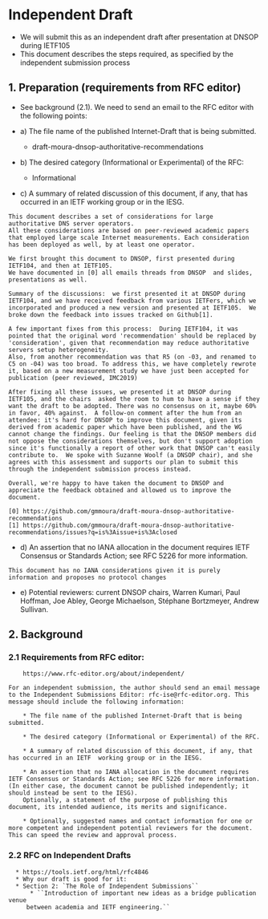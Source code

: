 #  Independent Draft

   * We will submit this as an independent draft after presentation at DNSOP during IETF105
   * This document describes the steps required, as specified by the independent submission process


## 1. Preparation (requirements from RFC editor)
   * See background (2.1). We need to send an email to the RFC editor with the following points:

   * a)  The file name of the published Internet-Draft that is being submitted.
      * draft-moura-dnsop-authoritative-recommendations
   * b) The desired category (Informational or Experimental) of the RFC:  
      * Informational
   * c) A summary of related discussion of this document, if any, that has occurred in an IETF  working group or in the IESG.

```
This document describes a set of considerations for large authoritative DNS server operators.
All these considerations are based on peer-reviewed academic papers that employed large scale Internet measurements. Each consideration has been deployed as well, by at least one operator.

We first brought this document to DNSOP, first presented during IETF104, and then at IETF105.
We have documented in [0] all emails threads from DNSOP  and slides, presentations as well.

Summary of the discussions:  we first presented it at DNSOP during IETF104, and we have received feedback from various IETFers, which we incorporated and produced a new version and presented at IETF105.  We broke down the feedback into issues tracked on Github[1].

A few important fixes from this process:  During IETF104, it was pointed that the original word 'recommendation' should be replaced by 'consideration', given that recommendation may reduce authoritative servers setup heterogeneity.
Also, from another recommendation was that R5 (on -03, and renamed to C5 on -04) was too broad. To address this, we have completely rewrote it, based on a new measurement study we have just been accepted for publication (peer reviewed, IMC2019)

After fixing all these issues, we presented it at DNSOP during IETF105, and the chairs  asked the room to hum to have a sense if they want the draft to be adopted. There was no consensus on it, maybe 60% in favor, 40% against.  A follow-on comment after the hum from an attendee: it's hard for DNSOP to improve this document, given its derived from academic paper which have been published, and the WG cannot change the findings. Our feeling is that the DNSOP members did not oppose the considerations themselves, but don't support adoption since it's functionally a report of other work that DNSOP can't easily contribute to.  We spoke with Suzanne Woolf (a DNSOP chair), and she agrees with this assessment and supports our plan to submit this through the independent submission process instead.

Overall, we're happy to have taken the document to DNSOP and appreciate the feedback obtained and allowed us to improve the document.

[0] https://github.com/gmmoura/draft-moura-dnsop-authoritative-recommendations
[1] https://github.com/gmmoura/draft-moura-dnsop-authoritative-recommendations/issues?q=is%3Aissue+is%3Aclosed
```


 * d) An assertion that no IANA allocation in the document requires IETF Consensus or Standards Action; see RFC 5226 for more information.

```This document has no IANA considerations given it is purely information and proposes no protocol changes```

* e) Potential reviewers:  current DNSOP chairs, Warren Kumari, Paul Hoffman, Joe Abley, George Michaelson, Stéphane Bortzmeyer, Andrew Sullivan.


## 2. Background

### 2.1 Requirements from RFC editor:
   ```
       https://www.rfc-editor.org/about/independent/

   For an independent submission, the author should send an email message to the Independent Submissions Editor: rfc-ise@rfc-editor.org. This message should include the following information:

       * The file name of the published Internet-Draft that is being submitted.

       * The desired category (Informational or Experimental) of the RFC.

       * A summary of related discussion of this document, if any, that has occurred in an IETF  working group or in the IESG.

       * An assertion that no IANA allocation in the document requires IETF Consensus or Standards Action; see RFC 5226 for more information. (In either case, the document cannot be published independently; it should instead be sent to the IESG).
       Optionally, a statement of the purpose of publishing this document, its intended audience, its merits and significance.

       * Optionally, suggested names and contact information for one or more competent and independent potential reviewers for the document. This can speed the review and approval process.
   ```

   ### 2.2 RFC on Independent Drafts

      * https://tools.ietf.org/html/rfc4846
      * Why our draft is good for it:
      * Section 2: `The Role of Independent Submissions``
          * ``Introduction of important new ideas as a bridge publication venue
         between academia and IETF engineering.``
